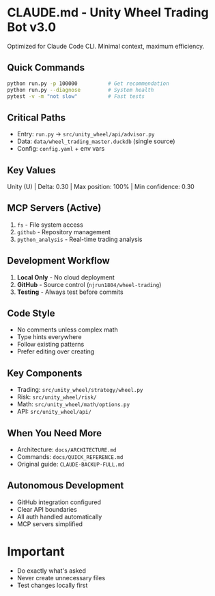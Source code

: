 # CLAUDE.md - Unity Wheel Trading Bot v3.0

Optimized for Claude Code CLI. Minimal context, maximum efficiency.

## Quick Commands
```bash
python run.py -p 100000          # Get recommendation
python run.py --diagnose         # System health
pytest -v -m "not slow"          # Fast tests
```

## Critical Paths
- Entry: `run.py` → `src/unity_wheel/api/advisor.py`
- Data: `data/wheel_trading_master.duckdb` (single source)
- Config: `config.yaml` + env vars

## Key Values
Unity (U) | Delta: 0.30 | Max position: 100% | Min confidence: 0.30

## MCP Servers (Active)
1. `fs` - File system access
2. `github` - Repository management
3. `python_analysis` - Real-time trading analysis

## Development Workflow
1. **Local Only** - No cloud deployment
2. **GitHub** - Source control (`njrun1804/wheel-trading`)
3. **Testing** - Always test before commits

## Code Style
- No comments unless complex math
- Type hints everywhere
- Follow existing patterns
- Prefer editing over creating

## Key Components
- Trading: `src/unity_wheel/strategy/wheel.py`
- Risk: `src/unity_wheel/risk/`
- Math: `src/unity_wheel/math/options.py`
- API: `src/unity_wheel/api/`

## When You Need More
- Architecture: `docs/ARCHITECTURE.md`
- Commands: `docs/QUICK_REFERENCE.md`
- Original guide: `CLAUDE-BACKUP-FULL.md`

## Autonomous Development
- GitHub integration configured
- Clear API boundaries
- All auth handled automatically
- MCP servers simplified

# Important
- Do exactly what's asked
- Never create unnecessary files
- Test changes locally first
